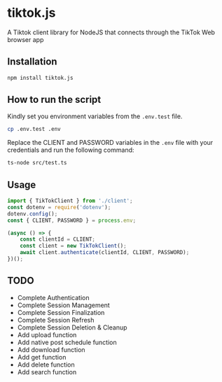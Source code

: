 # tiktok.js
A Tiktok client library for NodeJS that connects through the TikTok Web browser app

## Installation

```bash
npm install tiktok.js
```

## How to run the script

Kindly set you environment variables from the `.env.test` file.
```bash
cp .env.test .env
```

Replace the CLIENT and PASSWORD variables in the `.env` file with your credentials and run the following command:

```bash	
ts-node src/test.ts
```

## Usage
```ts
import { TikTokClient } from './client';
const dotenv = require('dotenv');
dotenv.config();
const { CLIENT, PASSWORD } = process.env;

(async () => {
    const clientId = CLIENT;
    const client = new TikTokClient();
    await client.authenticate(clientId, CLIENT, PASSWORD);
})();
```

## TODO
- Complete Authentication
- Complete Session Management
- Complete Session Finalization
- Complete Session Refresh
- Complete Session Deletion & Cleanup
- Add upload function
- Add native post schedule function
- Add download function
- Add get function
- Add delete function
- Add search function